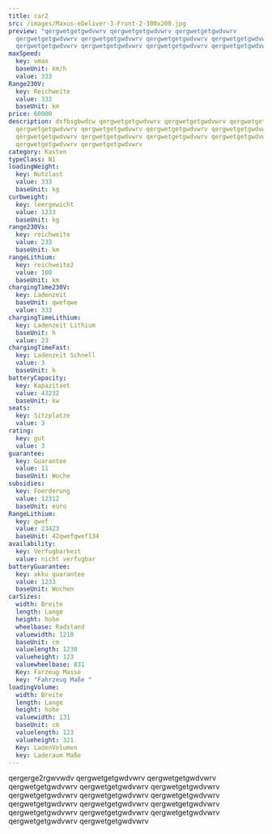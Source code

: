 ```yaml
---
title: car2
src: /images/Maxus-eDeliver-3-Front-2-300x200.jpg
preview: "qergwetgetgwdvwrv qergwetgetgwdvwrv qergwetgetgwdvwrv
  qergwetgetgwdvwrv qergwetgetgwdvwrv qergwetgetgwdvwrv qergwetgetgwdvwrv
  qergwetgetgwdvwrv qergwetgetgwdvwrv qergwetgetgwdvwrv qergwetgetgwdvwrv "
maxSpeed:
  key: vmax
  baseUnit: km/h
  value: 333
Range230V:
  key: Reichweite
  value: 333
  baseUnit: km
price: 60000
description: dsfbsgbwdcw qergwetgetgwdvwrv qergwetgetgwdvwrv qergwetgetgwdvwrv
  qergwetgetgwdvwrv qergwetgetgwdvwrv qergwetgetgwdvwrv qergwetgetgwdvwrv
  qergwetgetgwdvwrv qergwetgetgwdvwrv qergwetgetgwdvwrv qergwetgetgwdvwrv
  qergwetgetgwdvwrv qergwetgetgwdvwrv
category: Kasten
typeClass: N1
loadingWeight:
  key: Nutzlast
  value: 333
  baseUnit: kg
curbweight:
  key: leergewicht
  value: 1233
  baseUnit: kg
range230Vs:
  key: reichweite
  value: 233
  baseUnit: km
rangeLithium:
  key: reichweite2
  value: 100
  baseUnit: km
chargingTime230V:
  key: Ladenzeit
  baseUnit: qwefqwe
  value: 333
chargingTimeLithium:
  key: Ladenzeit Lithium
  baseUnit: h
  value: 23
chargingTimeFast:
  key: Ladenzeit Schnell
  value: 3
  baseUnit: h
batteryCapacity:
  key: Kapazitaet
  value: 43232
  baseUnit: kw
seats:
  key: Sitzplatze
  value: 3
rating:
  key: gut
  value: 3
guarantee:
  key: Guarantee
  value: 11
  baseUnit: Woche
subsidies:
  key: Foerderung
  value: 12312
  baseUnit: euro
RangeLithium:
  key: qwef
  value: 23423
  baseUnit: 42qwefqwef134
availability:
  key: Verfugbarkeit
  value: nicht verfugbar
batteryGuarantee:
  key: akku guarantee
  value: 1233
  baseUnit: Wochen
carSizes:
  width: Breite
  length: Lange
  height: hohe
  wheelbase: Radstand
  valuewidth: 1210
  baseUnit: cm
  valuelength: 1230
  valueheight: 123
  valuewheelbase: 831
  Key: Farzeug Masse
  key: "Fahrzeug Maße "
loadingVolume:
  width: Breite
  length: Lange
  height: hohe
  valuewidth: 131
  baseUnit: cm
  valuelength: 123
  valueheight: 321
  Key: LadenVolumen
  key: Laderaum Maße
---
```

qergerge2rgwvwdv qergwetgetgwdvwrv qergwetgetgwdvwrv qergwetgetgwdvwrv qergwetgetgwdvwrv qergwetgetgwdvwrv qergwetgetgwdvwrv qergwetgetgwdvwrv qergwetgetgwdvwrv qergwetgetgwdvwrv qergwetgetgwdvwrv qergwetgetgwdvwrv qergwetgetgwdvwrv qergwetgetgwdvwrv qergwetgetgwdvwrv qergwetgetgwdvwrv qergwetgetgwdvwrv